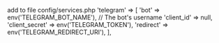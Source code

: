 add to file config/services.php
'telegram' => [
    'bot' => env('TELEGRAM_BOT_NAME'),  // The bot's username
    'client_id' => null,
    'client_secret' => env('TELEGRAM_TOKEN'),
    'redirect' => env('TELEGRAM_REDIRECT_URI'),
],

